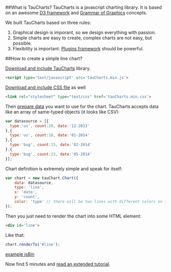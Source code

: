 ##What is TauCharts?
TauCharts is a javascript charting library. It is based on an awesome [D3 framework](http://d3js.org/) and [Grammar of Graphics](http://www.amazon.com/The-Grammar-Graphics-Statistics-Computing/dp/0387245448) concepts.

We built TauCharts based on three rules:

1. Graphical design is imporant, so we design everything with passion.
2. Simple charts are easy to create, complex charts are not easy, but possible.
3. Flexibility is important. [Plugins framework](../plugins/README.md) should be powerful.

##How to create a simple line chart?

[Download and include TauCharts](http://cdn.jsdelivr.net/taucharts/latest/tauCharts.min.js) library.

```html
<script type='text/javascript' src='tauCharts.min.js'>
```

[Download and include CSS file](http://cdn.jsdelivr.net/taucharts/latest/tauCharts.min.css) as well

```html
<link rel="stylesheet" type="text/css" href='tauCharts.min.css'>
```


Then [prepare data](../datasource/README.md) you want to use for the chart. TauCharts accepts data like an array of same-typed objects (it looks like CSV):


```javascript
var datasource = [{
  type:'us', count:20, date:'12-2013'
},{
  type:'us', count:10, date:'01-2014'
},{
  type:'bug', count:15, date:'02-2014'
},{
  type:'bug', count:23, date:'05-2014'
}];
```

Chart definition is extremely simple and speak for itself:

```javascript
var chart = new tauChart.Chart({
    data: datasource,
    type: 'line',
    x: 'date',
    y: 'count',
    color: 'type' // there will be two lines with different colors on the chart
});
```

Then you just need to render the chart into some HTML element:

```html
<div id='line'>
```

Like that:

```javascript
chart.renderTo('#line');
```

[example jsBin](http://jsbin.com/hogoci/29/embed?output&height=500px)

Now find 5 minutes and [read an extended tutorial](5min.md).

